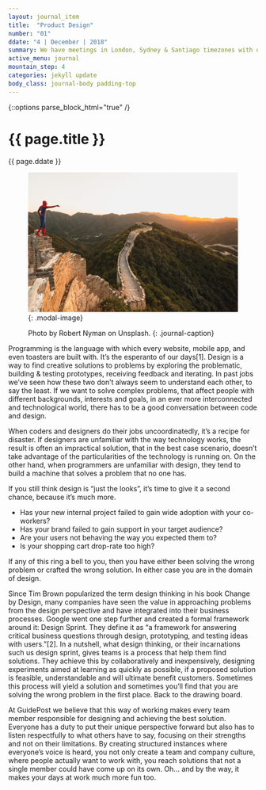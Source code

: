 ```yaml
---
layout: journal_item
title:  "Product Design"
number: "01"
ddate: "4 | December | 2018"
summary: We have meetings in London, Sydney & Santiago timezones with our clients. Oh, and in two more week, we will become Estonia e-residents.
active_menu: journal
mountain_step: 4
categories: jekyll update
body_class: journal-body padding-top
---
```

{::options parse_block_html="true" /}

<div class="row">
<div class="col-12">


<h1 class="journal-title">{{ page.title }}</h1>
<p class="journal-date">{{ page.ddate }}</p>

</div>
<div class="col-6">


<figure>

![Photo by Robert Nyman on Unsplash.](/assets/img/journal/002/raj-eiamworakul-386769-unsplash.jpg){: .modal-image}

Photo by Robert Nyman on Unsplash.
{: .journal-caption}

</figure>

</div>
<div class="col-6">

Programming is the language with which every website, mobile app, and even toasters are built with. It’s the esperanto of our days[1]. Design is a way to find creative solutions to problems by exploring the problematic, building & testing prototypes, receiving feedback and iterating. In past jobs we’ve seen how these two don’t always seem to understand each other, to say the least. If we want to solve complex problems, that affect people with different backgrounds, interests and goals, in an ever more interconnected and technological world, there has to be a good conversation between code and design.

When coders and designers do their jobs uncoordinatedly, it’s a recipe for disaster. If designers are unfamiliar with the way technology works, the result is often an impractical solution, that in the best case scenario, doesn’t take advantage of the particularities of the technology is running on. On the other hand, when programmers are unfamiliar with design, they tend to build a machine that solves a problem that no one has.

If you still think design is “just the looks”, it’s time to give it a second chance, because it’s much more.

* Has your new internal project failed to gain wide adoption with your co-workers?
* Has your brand failed to gain support in your target audience?
* Are your users not behaving the way you expected them to?
* Is your shopping cart drop-rate too high?

If any of this ring a bell to you, then you have either been solving the wrong problem or crafted the wrong solution. In either case you are in the domain of design.

Since Tim Brown popularized the term design thinking in his book Change by Design, many companies have seen the value in approaching problems from the design perspective and have integrated into their business processes. Google went one step further and created a formal framework around it: Design Sprint. They define it as “a framework for answering critical business questions through design, prototyping, and testing ideas with users.”[2]. In a nutshell, what design thinking, or their incarnations such us design sprint, gives teams is a process that help them find solutions. They achieve this by collaboratively and inexpensively, designing experiments aimed at learning as quickly as possible, if a proposed solution is feasible, understandable and will ultimate benefit customers. Sometimes this process will yield a solution and sometimes you’ll find that you are solving the wrong problem in the first place. Back to the drawing board.

At GuidePost we believe that this way of working makes every team member responsible for designing and achieving the best solution. Everyone has a duty to put their unique perspective forward but also has to listen respectfully to what others have to say, focusing on their strengths and not on their limitations. By creating structured instances where everyone’s voice is heard, you not only create a team and company culture, where people actually want to work with, you reach solutions that not a single member could have come up on its own. Oh... and by the way, it makes your days at work much more fun too.



[product]: https://www.udacity.com/course/product-design--ud509
[crypto]: https://www.coursera.org/learn/cryptocurrency/

</div>
</div>